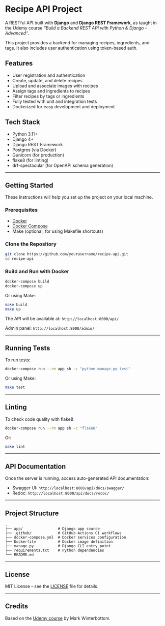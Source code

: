 # Recipe API Project

A RESTful API built with **Django** and **Django REST Framework**, as taught in the Udemy course _"Build a Backend REST API with Python & Django - Advanced"_.

This project provides a backend for managing recipes, ingredients, and tags. It also includes user authentication using token-based auth.

## Features

- User registration and authentication
- Create, update, and delete recipes
- Upload and associate images with recipes
- Assign tags and ingredients to recipes
- Filter recipes by tags or ingredients
- Fully tested with unit and integration tests
- Dockerized for easy development and deployment

## Tech Stack

- Python 3.11+
- Django 4+
- Django REST Framework
- Postgres (via Docker)
- Gunicorn (for production)
- flake8 (for linting)
- drf-spectacular (for OpenAPI schema generation)

---

## Getting Started

These instructions will help you set up the project on your local machine.

### Prerequisites

- [Docker](https://www.docker.com/products/docker-desktop)
- [Docker Compose](https://docs.docker.com/compose/install/)
- Make (optional, for using Makefile shortcuts)

### Clone the Repository

```bash
git clone https://github.com/yourusername/recipe-api.git
cd recipe-api
```

### Build and Run with Docker

```bash
docker-compose build
docker-compose up
```

Or using Make:

```bash
make build
make up
```

The API will be available at: `http://localhost:8000/api/`

Admin panel: `http://localhost:8000/admin/`

---

## Running Tests

To run tests:

```bash
docker-compose run --rm app sh -c "python manage.py test"
```

Or using Make:

```bash
make test
```

---

## Linting

To check code quality with flake8:

```bash
docker-compose run --rm app sh -c "flake8"
```

Or:

```bash
make lint
```

---

## API Documentation

Once the server is running, access auto-generated API documentation:

- Swagger UI: `http://localhost:8000/api/docs/swagger/`
- Redoc: `http://localhost:8000/api/docs/redoc/`

---

## Project Structure

```
.
├── app/                # Django app source
├── .github/            # GitHub Actions CI workflows
├── docker-compose.yml  # Docker services configuration
├── Dockerfile          # Docker image definition
├── manage.py           # Django CLI entry point
├── requirements.txt    # Python dependencies
└── README.md
```

---

## License

MIT License - see the [LICENSE](LICENSE) file for details.

---

## Credits

Based on the [Udemy course](https://www.udemy.com/course/django-python-advanced/) by Mark Winterbottom.
